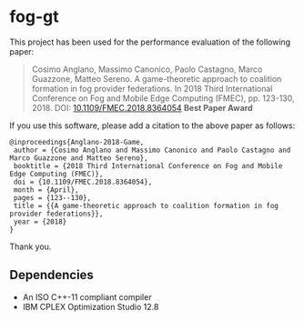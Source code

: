 # fog-gt

This project has been used for the performance evaluation of the following paper:

> Cosimo Anglano, Massimo Canonico, Paolo Castagno, Marco Guazzone, Matteo Sereno.
> A game-theoretic approach to coalition formation in fog provider federations.
> In 2018 Third International Conference on Fog and Mobile Edge Computing (FMEC), pp. 123-130, 2018.
> DOI: [10.1109/FMEC.2018.8364054](https://doi.org/10.1109/FMEC.2018.8364054)
> **Best Paper Award**


If you use this software, please add a citation to the above paper as follows:

```
@inproceedings{Anglano-2018-Game,
 author = {Cosimo Anglano and Massimo Canonico and Paolo Castagno and Marco Guazzone and Matteo Sereno},
 booktitle = {2018 Third International Conference on Fog and Mobile Edge Computing (FMEC)},
 doi = {10.1109/FMEC.2018.8364054},
 month = {April},
 pages = {123--130},
 title = {{A game-theoretic approach to coalition formation in fog provider federations}},
 year = {2018}
}
```

Thank you.

## Dependencies

- An ISO C++-11 compliant compiler 
- IBM CPLEX Optimization Studio 12.8
